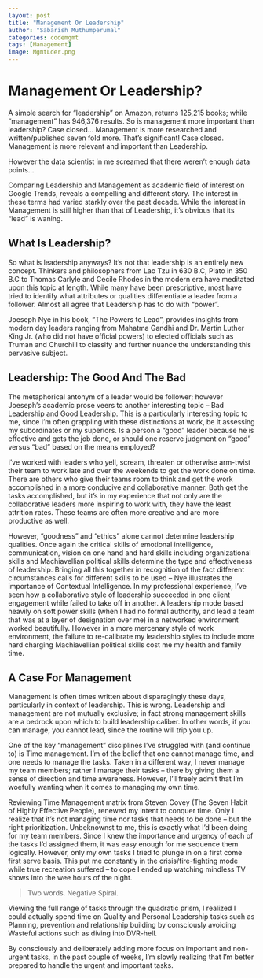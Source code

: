 ```yaml
---
layout: post
title: "Management Or Leadership"
author: "Sabarish Muthumperumal"
categories: codemgmt
tags: [Management]
image: MgmtLder.png
---
```


# Management Or Leadership?

A simple search for “leadership” on Amazon, returns 125,215 books; while “management” has 946,376 results. So is management more important than leadership? Case closed… Management is more researched and written/published seven fold more. That’s significant! Case closed.  Management is more relevant and important than Leadership.

However the data scientist in me screamed that there weren’t enough data points…

Comparing Leadership and Management as academic field of interest on Google Trends, reveals a compelling and different story. The interest in these terms had varied starkly over the past decade. While the interest in Management is still higher than that of Leadership, it’s obvious that its “lead” is waning.

## What Is Leadership?
So what is leadership anyways? It’s not that leadership is an entirely new concept. Thinkers and philosophers from Lao Tzu in 630 B.C, Plato in 350 B.C to Thomas Carlyle and Cecile Rhodes in the modern era have meditated upon this topic at length. While many have been prescriptive, most have tried to identify what attributes or qualities differentiate a leader from a follower. Almost all agree that Leadership has to do with “power”.

Joeseph Nye in his book, “The Powers to Lead”, provides insights from modern day leaders ranging from Mahatma Gandhi and Dr. Martin Luther King Jr. (who did not have official powers) to elected officials such as Truman and Churchill to classify and further nuance the understanding this pervasive subject.

## Leadership: The Good And The Bad
The metaphorical antonym of a leader would be follower; however Joeseph’s academic prose veers to another interesting topic – Bad Leadership and Good Leadership. This is a particularly interesting topic to me, since I’m often grappling with these distinctions at work, be it assessing my subordinates or my superiors. Is a person a “good” leader because he is effective and gets the job done, or should one reserve judgment on “good” versus “bad” based on the means employed?

I’ve worked with leaders who yell, scream, threaten or otherwise arm-twist their team to work late and over the weekends to get the work done on time. There are others who give their teams room to think and get the work accomplished in a more conducive and collaborative manner. Both get the tasks accomplished, but it’s in my experience that not only are the collaborative leaders more inspiring to work with, they have the least attrition rates. These teams are often more creative and are more productive as well.

However, “goodness” and “ethics” alone cannot determine leadership qualities. Once again the critical skills of emotional intelligence, communication, vision on one hand and hard skills including organizational skills and Machiavellian political skills determine the type and effectiveness of leadership. Bringing all this together in recognition of the fact different circumstances calls for different skills to be used – Nye illustrates the importance of Contextual Intelligence. In my professional experience, I’ve seen how a collaborative style of leadership succeeded in one client engagement while failed to take off in another. A leadership mode based heavily on soft power skills (when I had no formal authority, and lead a team that was at a layer of designation over me) in a networked environment worked beautifully. However in a more mercenary style of work environment, the failure to re-calibrate my leadership styles to include more hard charging Machiavellian political skills cost me my health and family time.

## A Case For Management
Management is often times written about disparagingly these days, particularly in context of leadership. This is wrong. Leadership and management are not mutually exclusive; in fact strong management skills are a bedrock upon which to build leadership caliber. In other words, if you can manage, you cannot lead, since the routine will trip you up.

One of the key “management” disciplines I’ve struggled with (and continue to) is Time management. I’m of the belief that one cannot manage time, and one needs to manage the tasks. Taken in a different way, I never manage my team members;  rather I manage their tasks – there by giving them a sense of direction and time awareness. However, I’ll freely admit that I’m woefully wanting when it comes to managing my own time.

Reviewing Time Management matrix from Steven Covey (The Seven Habit of Highly Effective People), renewed my intent to conquer time. Only I realize that it’s not managing time nor tasks that needs to be done – but the right prioritization. Unbeknownst to me, this is exactly what I’d been doing for my team members. Since I knew the importance and urgency of each of the tasks I’d assigned them, it was easy enough for me sequence them logically. However, only my own tasks I tried to plunge in on a first come first serve basis.  This put me constantly in the crisis/fire-fighting mode while true recreation suffered – to cope I ended up watching mindless TV shows into the wee hours of the night.

> Two words. Negative Spiral.

Viewing the full range of tasks through the quadratic prism, I realized I could actually spend time on Quality and Personal Leadership tasks such as Planning, prevention and relationship building by consciously avoiding Wasteful actions such as diving into DVR-hell.

By consciously and deliberately adding more focus on important and non-urgent tasks, in the past couple of weeks, I’m slowly realizing that I’m better  prepared to handle the urgent and important tasks.